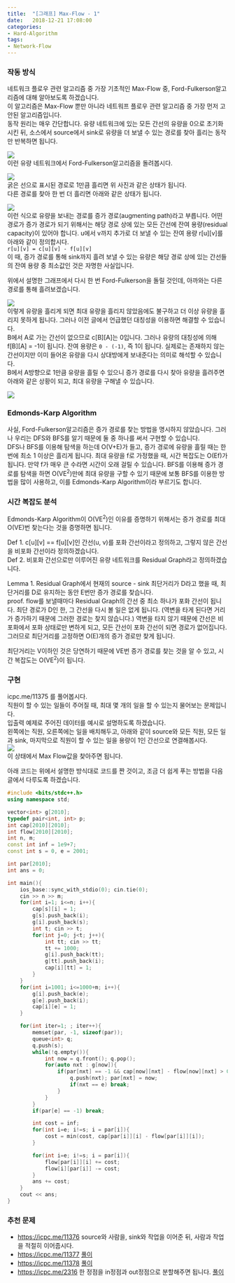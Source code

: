 ```yaml
---
title:  "[그래프] Max-Flow - 1"
date:   2018-12-21 17:08:00
categories:
- Hard-Algorithm
tags:
- Network-Flow
---
```


### 작동 방식
네트워크 플로우 관련 알고리즘 중 가장 기초적인 Max-Flow 중, Ford-Fulkerson알고리즘에 대해 알아보도록 하겠습니다.<br>
이 알고리즘은 Max-Flow 뿐만 아니라 네트워프 플로우 관련 알고리즘 중 가장 먼저 고안된 알고리즘입니다.<br>
동작 원리는 매우 간단합니다. 유량 네트워크에 있는 모든 간선의 유량을 0으로 초기화 시킨 뒤, 소스에서 source에서 sink로 유량을 더 보낼 수 있는 경로를 찾아 흘리는 동작만 반복하면 됩니다.

<img src = "https://i.imgur.com/CFlhjSw.png"><br>
이런 유량 네트워크에서 Ford-Fulkerson알고리즘을 돌려봅시다.

<img src = "https://i.imgur.com/Q4x5LyU.png"><br>
굵은 선으로 표시된 경로로 1만큼 흘리면 위 사진과 같은 상태가 됩니다.<br>
다른 경로를 찾아 한 번 더 흘리면 아래와 같은 상태가 됩니다.

<img src = "https://i.imgur.com/4BAdx47.png"><br>
이런 식으로 유량을 보내는 경로를 증가 경로(augmenting path)라고 부릅니다. 어떤 경로가 증가 경로가 되기 위해서는 해당 경로 상에 있는 모든 간선에 잔여 용량(residual capacity)이 있어야 합니다. u에서 v까지 추가로 더 보낼 수 있는 잔여 용량 r[u][v]를 아래와 같이 정의합시다.<br>
`r[u][v] = c[u][v] - f[u][v]`<br>
이 때, 증가 경로를 통해 sink까지 흘려 보낼 수 있는 유량은 해당 경로 상에 있는 간선들의 잔여 용량 중 최소값인 것은 자명한 사실입니다.<br>

위에서 설명한 그래프에서 다시 한 번 Ford-Fulkerson을 돌릴 것인데, 아까와는 다른 경로를 통해 흘려보겠습니다.<br>

<img src = "https://i.imgur.com/kglih61.png"><br>
이렇게 유량을 흘리게 되면 최대 유량을 흘리지 않았음에도 불구하고 더 이상 유량을 흘리지 못하게 됩니다. 그러나 이전 글에서 언급했던 대칭성을 이용하면 해결할 수 있습니다.<br>
B에서 A로 가는 간선이 없으므로 c[B][A]는 0입니다. 그러나 유량의 대칭성에 의해 f[B][A] = -1이 됩니다. 잔여 용량은 `0 - (-1)`, 즉 1이 됩니다. 실제로는 존재하지 않는 간선이지만 이미 들어온 유량을 다시 상대방에게 보내준다는 의미로 해석할 수 있습니다.<br>
B에서 A방향으로 1만큼 유량을 흘릴 수 있으니 증가 경로를 다시 찾아 유량을 흘려주면 아래와 같은 상황이 되고, 최대 유량을 구해낼 수 있습니다.<br>

<img src = "https://i.imgur.com/xqqc3fN.png"><br>

### Edmonds-Karp Algorithm
사실, Ford-Fulkerson알고리즘은 증가 경로를 찾는 방법을 명시하지 않았습니다. 그러나 우리는 DFS와 BFS를 알기 때문에 둘 중 하나를 써서 구현할 수 있습니다.<br>
DFS나 BFS를 이용해 탐색을 하는데 O(V+E)가 들고, 증가 경로에 유량을 흘릴 때는 한번에 최소 1 이상은 흘리게 됩니다. 최대 유량을 f로 가정했을 때, 시간 복잡도는 O(Ef)가 됩니다. 만약 f가 매우 큰 수라면 시간이 오래 걸릴 수 있습니다. BFS를 이용해 증가 경로를 탐색을 하면 O(VE<sup>2</sup>)만에 최대 유량을 구할 수 있기 때문에 보통 BFS를 이용한 방법을 많이 사용하고, 이를 Edmonds-Karp Algorithm이라 부르기도 합니다.<br>

### 시간 복잡도 분석
Edmonds-Karp Algorithm이 O(VE<sup>2</sup>)인 이유를 증명하기 위해서는 증가 경로를 최대 O(VE)번 찾는다는 것을 증명하면 됩니다.

Def 1. c[u][v] == f[u][v]인 간선(u, v)를 포화 간선이라고 정의하고, 그렇지 않은 간선을 비포화 간선이라 정의하겠습니다.<br>
Def 2. 비포화 간선으로만 이루어진 유량 네트워크를 Residual Graph라고 정의하겠습니다.

Lemma 1. Residual Graph에서 현재의 source - sink 최단거리가 D라고 했을 때, 최단거리를 D로 유지하는 동안 E번만 증가 경로를 찾습니다.<br>
proof. flow를 보낼때마다 Residual Graph의 간선 중 최소 하나가 포화 간선이 됩니다. 최단 경로가 D인 한, 그 간선을 다시 볼 일은 없게 됩니다. (역변을 타게 된다면 거리가 증가하기 때문에 그러한 경로는 찾지 않습니다.) 역변을 타지 않기 때문에 간선은 비포화에서 포화 상태로만 변하게 되고, 모든 간선이 포화 간선이 되면 경로가 없어집니다. 그러므로 최단거리를 고정하면 O(E)개의 증가 경로만 찾게 됩니다.

최단거리는 V이하인 것은 당연하기 때문에 VE번 증가 경로를 찾는 것을 알 수 있고, 시간 복잡도는 O(VE<sup>2</sup>)이 됩니다.

### 구현
icpc.me/11375 를 풀어봅시다.<br>
직원이 할 수 있는 일들이 주어질 때, 최대 몇 개의 일을 할 수 있는지 물어보는 문제입니다.<br>
입출력 예제로 주어진 데이터를 예시로 설명하도록 하겠습니다.<br>
왼쪽에는 직원, 오른쪽에는 일을 배치해두고, 아래와 같이 source와 모든 직원, 모든 일과 sink, 마지막으로 직원이 할 수 있는 일을 용량이 1인 간선으로 연결해봅시다.<br>
<img src = "https://i.imgur.com/mXv7uds.png"><br>
이 상태에서 Max Flow값을 찾아주면 됩니다.

아래 코드는 위에서 설명한 방식대로 코드를 짠 것이고, 조금 더 쉽게 푸는 방법을 다음 글에서 다루도록 하겠습니다.

```cpp
#include <bits/stdc++.h>
using namespace std;

vector<int> g[2010];
typedef pair<int, int> p;
int cap[2010][2010];
int flow[2010][2010];
int n, m;
const int inf = 1e9+7;
const int s = 0, e = 2001;

int par[2010];
int ans = 0;

int main(){
	ios_base::sync_with_stdio(0); cin.tie(0);
	cin >> n >> m;
	for(int i=1; i<=n; i++){
		cap[s][i] = 1;
		g[s].push_back(i);
		g[i].push_back(s);
		int t; cin >> t;
		for(int j=0; j<t; j++){
			int tt; cin >> tt;
			tt += 1000;
			g[i].push_back(tt);
			g[tt].push_back(i);
			cap[i][tt] = 1;
		}
	}
	for(int i=1001; i<=1000+m; i++){
		g[i].push_back(e);
		g[e].push_back(i);
		cap[i][e] = 1;
	}

	for(int iter=1; ; iter++){
		memset(par, -1, sizeof(par));
		queue<int> q;
		q.push(s);
		while(!q.empty()){
			int now = q.front(); q.pop();
			for(auto nxt : g[now]){
				if(par[nxt] == -1 && cap[now][nxt] - flow[now][nxt] > 0){
					q.push(nxt); par[nxt] = now;
					if(nxt == e) break;
				}
			}
		}
		if(par[e] == -1) break;

		int cost = inf;
		for(int i=e; i!=s; i = par[i]){
			cost = min(cost, cap[par[i]][i] - flow[par[i]][i]);
		}

		for(int i=e; i!=s; i = par[i]){
			flow[par[i]][i] += cost;
			flow[i][par[i]] -= cost;
		}
		ans += cost;
	}
	cout << ans;
}
```

### 추천 문제
* https://icpc.me/11376 source와 사람을, sink와 작업을 이어준 뒤, 사람과 작업을 적절히 이어줍시다.
* https://icpc.me/11377 <a href = "https://justicehui.github.io/ps/2019/03/17/BOJ11377/">풀이</a>
* https://icpc.me/11378 <a href = "https://justicehui.github.io/ps/2019/03/17/BOJ11378/">풀이</a>
* https://icpc.me/2316 한 정점을 in정점과 out정점으로 분할해주면 됩니다. <a href = "https://justicehui.github.io/ps/2019/03/17/BOJ2316/">풀이</a>
